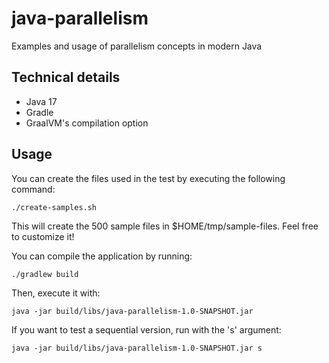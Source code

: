 # java-parallelism
Examples and usage of parallelism concepts in modern Java

## Technical details

- Java 17
- Gradle
- GraalVM's compilation option

## Usage

You can create the files used in the test by executing the following command:
```shell
./create-samples.sh
```

This will create the 500 sample files in $HOME/tmp/sample-files. Feel free to customize it!

You can compile the application by running:

```shell
./gradlew build
```

Then, execute it with:

```shell
java -jar build/libs/java-parallelism-1.0-SNAPSHOT.jar
```

If you want to test a sequential version, run with the 's' argument:

```shell
java -jar build/libs/java-parallelism-1.0-SNAPSHOT.jar s
```